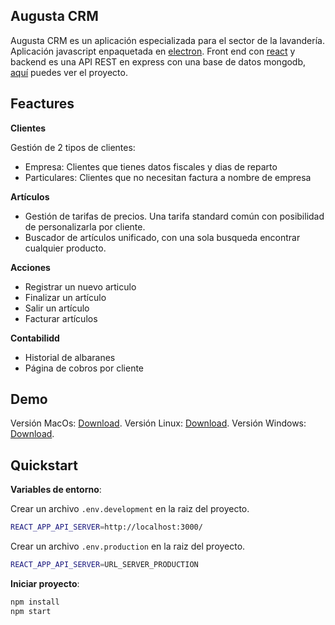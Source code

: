 ## Augusta CRM


Augusta CRM es un aplicación especializada para el sector de la lavandería. Aplicación javascript enpaquetada en [electron](https://github.com/electron/electron). Front end con [react](https://github.com/facebook/react) y backend es una API REST en express con una base de datos mongodb, [aquí](https://github.com/eibol87/api-augusta) puedes ver el proyecto.

## Feactures

__Clientes__

Gestión de 2 tipos de clientes:

- Empresa: Clientes que tienes datos fiscales y dias de reparto
- Particulares: Clientes que no necesitan factura a nombre de empresa

__Artículos__

- Gestión de tarifas de precios. Una tarifa standard común con posibilidad de personalizarla por cliente.
- Buscador de artículos unificado, con una sola busqueda encontrar cualquier producto.

__Acciones__

- Registrar un nuevo articulo
- Finalizar un artículo
- Salir un artículo
- Facturar artículos

__Contabilidd__

- Historial de albaranes
- Página de cobros por cliente



## Demo
Versión MacOs: [Download](
https://drive.google.com/file/d/1Wm5nKamgWN5vBMi13-1GZTHu0dqJeymH/view?usp=sharing
).
Versión Linux: [Download](
https://drive.google.com/file/d/1Wm5nKamgWN5vBMi13-1GZTHu0dqJeymH/view?usp=sharing
).
Versión Windows: [Download](
https://drive.google.com/file/d/1Wm5nKamgWN5vBMi13-1GZTHu0dqJeymH/view?usp=sharing
).


Quickstart
----------

__Variables de entorno__:

Crear un archivo `.env.development` en la raiz del proyecto.

```sh
REACT_APP_API_SERVER=http://localhost:3000/
```

Crear un archivo `.env.production` en la raiz del proyecto.

```sh
REACT_APP_API_SERVER=URL_SERVER_PRODUCTION
```

__Iniciar proyecto__:


```sh
npm install
npm start
```




